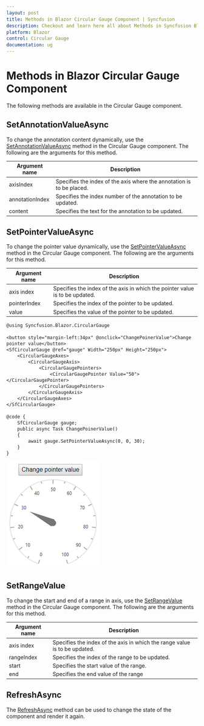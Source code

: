 ```yaml
---
layout: post
title: Methods in Blazor Circular Gauge Component | Syncfusion
description: Checkout and learn here all about Methods in Syncfusion Blazor Circular Gauge component and much more.
platform: Blazor
control: Circular Gauge
documentation: ug
---
```


# Methods in Blazor Circular Gauge Component

The following methods are available in the Circular Gauge component.

## SetAnnotationValueAsync

To change the annotation content dynamically, use the [SetAnnotationValueAsync](https://help.syncfusion.com/cr/blazor/Syncfusion.Blazor.CircularGauge.SfCircularGauge.html#methods) method in the Circular Gauge component. The following are the arguments for this method.

|   Argument name      |   Description                            |
|----------------------| -----------------------------------------|
|     axisIndex        |    Specifies the index of the axis where the annotation is to be placed.  |
|     annotationIndex  |    Specifies the index number of the annotation to be updated.        |
|     content          |    Specifies the text for the annotation to be updated.         |

## SetPointerValueAsync

To change the pointer value dynamically, use the [SetPointerValueAsync](https://help.syncfusion.com/cr/blazor/Syncfusion.Blazor.CircularGauge.SfCircularGauge.html#methods) method in the Circular Gauge component. The following are the arguments for this method.

|   Argument name      |   Description                            |
|----------------------| -----------------------------------------|
|     axis index       |    Specifies the index of the axis in which the pointer value is to be updated. |
|     pointerIndex     |    Specifies the index of the pointer to be updated.           |
|     value            |    Specifies the value of the pointer to be updated.           |

```cshtml
@using Syncfusion.Blazor.CircularGauge

<button style="margin-left:34px" @onclick="ChangePoinerValue">Change pointer value</button>
<SfCircularGauge @ref="gauge" Width="250px" Height="250px">
    <CircularGaugeAxes>
        <CircularGaugeAxis>
            <CircularGaugePointers>
                <CircularGaugePointer Value="50"></CircularGaugePointer>
            </CircularGaugePointers>
        </CircularGaugeAxis>
    </CircularGaugeAxes>
</SfCircularGauge>

@code {
    SfCircularGauge gauge;
    public async Task ChangePoinerValue()
    {
        await gauge.SetPointerValueAsync(0, 0, 30);
    }
}
```

![Using methods in circular gauge](./images/c-gauge-methods.png)

## SetRangeValue

To change the start and end of a range in axis, use the [SetRangeValue](https://help.syncfusion.com/cr/blazor/Syncfusion.Blazor.CircularGauge.SfCircularGauge.html#Syncfusion_Blazor_CircularGauge_SfCircularGauge_SetRangeValue_System_Int32_System_Int32_System_Double_System_Double_) method in the Circular Gauge component. The following are the arguments for this method.

|   Argument name      |   Description                            |
|----------------------| -----------------------------------------|
|     axis index       |    Specifies the index of the axis in which the range value is to be updated. |
|     rangeIndex       |    Specifies the index of the range to be updated. |
|     start            |    Specifies the start value of the range.         |
|     end              |    Specifies the end value of the range            |

## RefreshAsync

The [RefreshAsync](https://help.syncfusion.com/cr/blazor/Syncfusion.Blazor.CircularGauge.SfCircularGauge.html#methods) method can be used to change the state of the component and render it again.